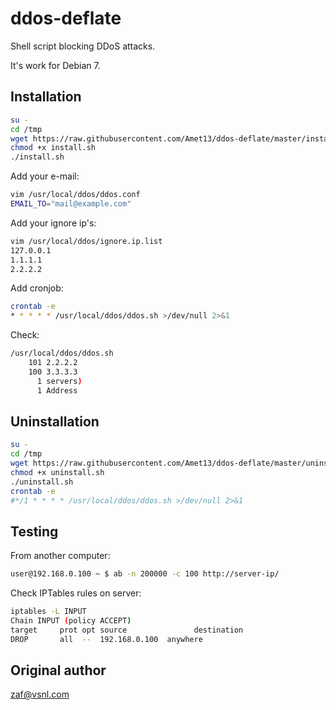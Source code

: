 ddos-deflate
============
Shell script blocking DDoS attacks.

It's work for Debian 7.

Installation
------------
```bash
su -
cd /tmp
wget https://raw.githubusercontent.com/Amet13/ddos-deflate/master/install.sh
chmod +x install.sh
./install.sh
```
Add your e-mail:
```bash
vim /usr/local/ddos/ddos.conf
EMAIL_TO="mail@example.com"
```
Add your ignore ip's:
```bash
vim /usr/local/ddos/ignore.ip.list
127.0.0.1
1.1.1.1
2.2.2.2
```
Add cronjob:
```bash
crontab -e
* * * * * /usr/local/ddos/ddos.sh >/dev/null 2>&1
```
Check:
```bash
/usr/local/ddos/ddos.sh
    101 2.2.2.2
    100 3.3.3.3
      1 servers)
      1 Address
```

Uninstallation
-------------
```bash
su -
cd /tmp
wget https://raw.githubusercontent.com/Amet13/ddos-deflate/master/uninstall.sh
chmod +x uninstall.sh
./uninstall.sh
crontab -e
#*/1 * * * * /usr/local/ddos/ddos.sh >/dev/null 2>&1
```

Testing
-------
From another computer:
```bash
user@192.168.0.100 ~ $ ab -n 200000 -c 100 http://server-ip/
```
Check IPTables rules on server:
```bash
iptables -L INPUT
Chain INPUT (policy ACCEPT)
target     prot opt source               destination         
DROP       all  --  192.168.0.100  anywhere 
```

Original author
---------------
[zaf@vsnl.com](mailto:zaf@vsnl.com)
